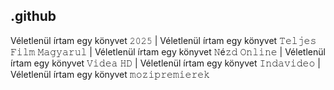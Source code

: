 ## .github

Véletlenül írtam egy könyvet 𝟸𝟶𝟸𝟻 | Véletlenül írtam egy könyvet 𝚃𝚎𝚕𝚓𝚎𝚜 𝙵𝚒𝚕𝚖 𝙼𝚊𝚐𝚢𝚊𝚛𝚞𝚕 | Véletlenül írtam egy könyvet 𝙽é𝚣𝚍 𝙾𝚗𝚕𝚒𝚗𝚎 | Véletlenül írtam egy könyvet 𝚅𝚒𝚍𝚎𝚊 𝙷𝙳 | Véletlenül írtam egy könyvet 𝙸𝚗𝚍𝚊𝚟𝚒𝚍𝚎𝚘 | Véletlenül írtam egy könyvet 𝚖𝚘𝚣𝚒𝚙𝚛𝚎𝚖𝚒𝚎𝚛𝚎𝚔
